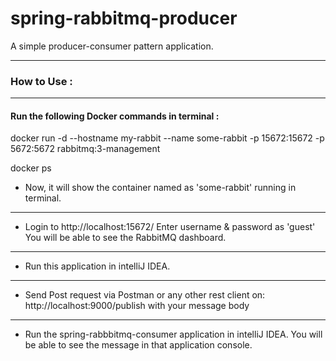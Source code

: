 # spring-rabbitmq-producer
A simple producer-consumer pattern application.

-----------------
### How to Use :
-----------------

#### Run the following Docker commands in terminal :
docker run -d --hostname my-rabbit --name some-rabbit -p 15672:15672 -p 5672:5672 rabbitmq:3-management

docker ps 

- Now, it will show the container named as 'some-rabbit' running in terminal.
------------------------------------------------------------------------------------------------------------

- Login to http://localhost:15672/
Enter username & password as 'guest'
You will be able to see the RabbitMQ dashboard.
------------------------------------------------------------------------------------------------------------

- Run this application in intelliJ IDEA.
------------------------------------------------------------------------------------------------------------

- Send Post request via Postman or any other rest client on:
http://localhost:9000/publish with your message body
-------------------------------------------------------------------------------------------------------------

- Run the spring-rabbbitmq-consumer application in intelliJ IDEA.
You will be able to see the message in that application console.

